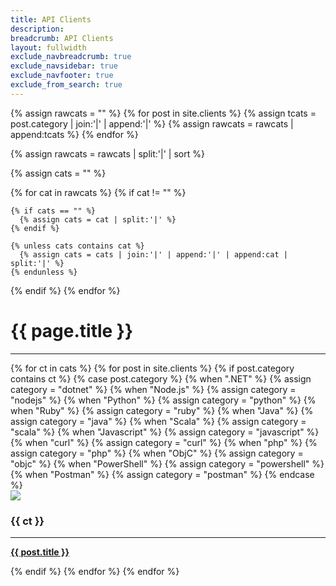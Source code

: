```yaml
---
title: API Clients
description: 
breadcrumb: API Clients
layout: fullwidth
exclude_navbreadcrumb: true
exclude_navsidebar: true
exclude_navfooter: true
exclude_from_search: true
---
```


{% assign rawcats = "" %}
{% for post in site.clients %}
  {% assign tcats = post.category | join:'|' | append:'|' %}
  {% assign rawcats = rawcats | append:tcats %}
{% endfor %}

{% assign rawcats = rawcats | split:'|' | sort %}

{% assign cats = "" %}

{% for cat in rawcats %}
  {% if cat != "" %}

    {% if cats == "" %}
      {% assign cats = cat | split:'|' %}
    {% endif %}

    {% unless cats contains cat %}
      {% assign cats = cats | join:'|' | append:'|' | append:cat | split:'|' %}
    {% endunless %}
  {% endif %}
{% endfor %}

<div class="row">
  <div class="col-sm-12 col-md-12 col-lg-12 col-xl-12">
    <h1>{{ page.title }}</h1>
    <hr>
  </div>
</div>

<div class="row">
  {% for ct in cats %}
    {% for post in site.clients %}
      {% if post.category contains ct %}
        {% case post.category %}
          {% when ".NET" %}
            {% assign category = "dotnet" %}
          {% when "Node.js" %}
            {% assign category = "nodejs" %}
          {% when "Python" %}
            {% assign category = "python" %}
          {% when "Ruby" %}
            {% assign category = "ruby" %}
          {% when "Java" %}
            {% assign category = "java" %}
          {% when "Scala" %}
            {% assign category = "scala" %}
          {% when "Javascript" %}
            {% assign category = "javascript" %}
          {% when "curl" %}
            {% assign category = "curl" %}
          {% when "php" %}
            {% assign category = "php" %}
          {% when "ObjC" %}
            {% assign category = "objc" %}
          {% when "PowerShell" %}
            {% assign category = "powershell" %}
           {% when "Postman" %}
            {% assign category = "postman" %}
        {% endcase %}
        <div class="col-sm-3">
          <div class="panel bg-color-lightGray">
            <div class="panel-body center pt20">
                <img src="/assets/img/{{ category }}.png">
                <h3 id="{{ ct | slugify }}" class="jumptarget center mt20">{{ ct }}</h3>
                <hr>
                <p><strong><a href="{{ site.url }}{{ post.url }}">{{ post.title }} <i class="fa fa-angle-right ml5"></i></a></strong></p>
            </div>
          </div>
        </div>
      {% endif %}
    {% endfor %}
  {% endfor %}
</div>